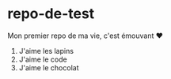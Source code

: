 # repo-de-test
Mon premier repo de ma vie, c'est émouvant ♥

1. J'aime les lapins
2. J'aime le code
3. J'aime le chocolat

